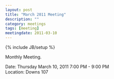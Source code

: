 ```yaml
---
layout: post
title: "March 2011 Meeting"
description: ""
category: meetings
tags: [meeting]
meetingdate: 2011-03-10
---
```

{% include JB/setup %}

Monthly Meeting.                                                               
                                                                             
Date: Thursday March 10, 2011 7:00 PM - 9:00 PM                                  
Location: Downs 107                                         
